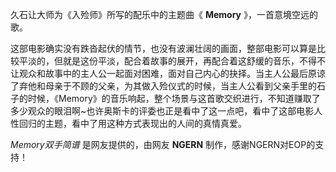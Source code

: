 

久石让大师为《入殓师》所写的配乐中的主题曲《 **Memory** 》，一首意境空远的歌。

这部电影确实没有跌沓起伏的情节，也没有波澜壮阔的画面，整部电影可以算是比较平淡的，但就是这份平淡，配合着故事的展开，再配合着这舒缓的音乐，不得不让观众和故事中的主人公一起面对困难，面对自己内心的抉择。当主人公最后原谅了弃他和母亲于不顾的父亲，为其做入殓仪式的时候，当主人公看到父亲手里的石子的时候，《Memory》的音乐响起，整个场景与这首歌交织进行，不知道赚取了多少观众的眼泪啊~也许奥斯卡的评委也正是看中了这一点吧，看中了这部电影人性回归的主题，看中了用这种方式表现出的人间的真情真爱。

_Memory双手简谱_ 是网友提供的，由网友 **NGERN** 制作，感谢NGERN对EOP的支持！

